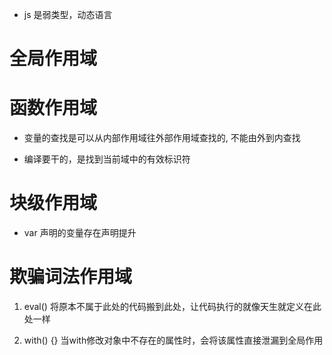 - js 是弱类型，动态语言

# 全局作用域

# 函数作用域

- 变量的查找是可以从内部作用域往外部作用域查找的, 不能由外到内查找

- 编译要干的，是找到当前域中的有效标识符

# 块级作用域
- var 声明的变量存在声明提升

# 欺骗词法作用域
1. eval() 将原本不属于此处的代码搬到此处，让代码执行的就像天生就定义在此处一样

2. with() {} 当with修改对象中不存在的属性时，会将该属性直接泄漏到全局作用

